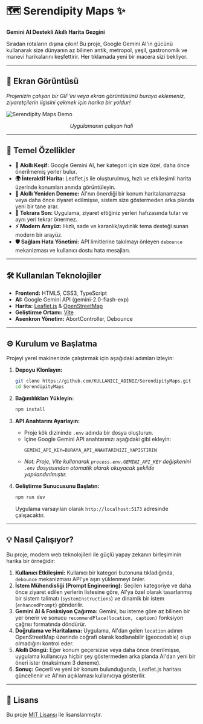 # 🗺️ Serendipity Maps ✨

**Gemini AI Destekli Akıllı Harita Gezgini**

Sıradan rotaların dışına çıkın! Bu proje, Google Gemini AI'ın gücünü kullanarak size dünyanın az bilinen antik, metropol, yeşil, gastronomik ve manevi harikalarını keşfettirir. Her tıklamada yeni bir macera sizi bekliyor.

---

## 📸 Ekran Görüntüsü

*Projenizin çalışan bir GIF'ini veya ekran görüntüsünü buraya eklemeniz, ziyaretçilerin ilgisini çekmek için harika bir yoldur!*

![Serendipity Maps Demo](https://placehold.co/800x500/181a1b/c3c6c7?text=Proje+Ekran+G%C3%B6r%C3%BCnt%C3%BCs%C3%BC)
*<p align="center">Uygulamanın çalışan hali</p>*

---

## 🚀 Temel Özellikler

*   **🧠 Akıllı Keşif:** Google Gemini AI, her kategori için size özel, daha önce önerilmemiş yerler bulur.
*   **🌍 İnteraktif Harita:** Leaflet.js ile oluşturulmuş, hızlı ve etkileşimli harita üzerinde konumları anında görüntüleyin.
*   **🔄 Akıllı Yeniden Deneme:** AI'nın önerdiği bir konum haritalanamazsa veya daha önce ziyaret edilmişse, sistem size göstermeden arka planda yeni bir tane arar.
*   **🚫 Tekrara Son:** Uygulama, ziyaret ettiğiniz yerleri hafızasında tutar ve aynı yeri tekrar önermez.
*   **⚡ Modern Arayüz:** Hızlı, sade ve karanlık/aydınlık tema desteği sunan modern bir arayüz.
*   **🛡️ Sağlam Hata Yönetimi:** API limitlerine takılmayı önleyen `debounce` mekanizması ve kullanıcı dostu hata mesajları.

---

## 🛠️ Kullanılan Teknolojiler

*   **Frontend:** HTML5, CSS3, TypeScript
*   **AI:** Google Gemini API (gemini-2.0-flash-exp)
*   **Harita:** [Leaflet.js](https://leafletjs.com/) & [OpenStreetMap](https://www.openstreetmap.org/)
*   **Geliştirme Ortamı:** [Vite](https://vitejs.dev/)
*   **Asenkron Yönetim:** AbortController, Debounce

---

## ⚙️ Kurulum ve Başlatma

Projeyi yerel makinenizde çalıştırmak için aşağıdaki adımları izleyin:

1.  **Depoyu Klonlayın:**
    ```bash
    git clone https://github.com/KULLANICI_ADINIZ/SerendipityMaps.git
    cd SerendipityMaps
    ```

2.  **Bağımlılıkları Yükleyin:**
    ```bash
    npm install
    ```

3.  **API Anahtarını Ayarlayın:**
    *   Proje kök dizininde `.env` adında bir dosya oluşturun.
    *   İçine Google Gemini API anahtarınızı aşağıdaki gibi ekleyin:
        ```
        GEMINI_API_KEY=BURAYA_API_ANAHTARINIZI_YAPISTIRIN
        ```
    *   *Not: Proje, Vite kullanarak `process.env.GEMINI_API_KEY` değişkenini `.env` dosyasından otomatik olarak okuyacak şekilde yapılandırılmıştır.*

4.  **Geliştirme Sunucusunu Başlatın:**
    ```bash
    npm run dev
    ```
    Uygulama varsayılan olarak `http://localhost:5173` adresinde çalışacaktır.

---

## 💡 Nasıl Çalışıyor?

Bu proje, modern web teknolojileri ile güçlü yapay zekanın birleşiminin harika bir örneğidir:

1.  **Kullanıcı Etkileşimi:** Kullanıcı bir kategori butonuna tıkladığında, `debounce` mekanizması API'ye aşırı yüklenmeyi önler.
2.  **İstem Mühendisliği (Prompt Engineering):** Seçilen kategoriye ve daha önce ziyaret edilen yerlerin listesine göre, AI'ya özel olarak tasarlanmış bir sistem talimatı (`systemInstructions`) ve dinamik bir istem (`enhancedPrompt`) gönderilir.
3.  **Gemini AI & Fonksiyon Çağırma:** Gemini, bu isteme göre az bilinen bir yer önerir ve sonucu `recommendPlace(location, caption)` fonksiyon çağrısı formatında döndürür.
4.  **Doğrulama ve Haritalama:** Uygulama, AI'dan gelen `location` adının OpenStreetMap üzerinde coğrafi olarak kodlanabilir (geocodable) olup olmadığını kontrol eder.
5.  **Akıllı Döngü:** Eğer konum geçersizse veya daha önce önerilmişse, uygulama kullanıcıya hiçbir şey göstermeden arka planda AI'dan yeni bir öneri ister (maksimum 3 deneme).
6.  **Sonuç:** Geçerli ve yeni bir konum bulunduğunda, Leaflet.js haritası güncellenir ve AI'nın açıklaması kullanıcıya gösterilir.

---

## 📄 Lisans

Bu proje [MIT Lisansı](LICENSE) ile lisanslanmıştır.
